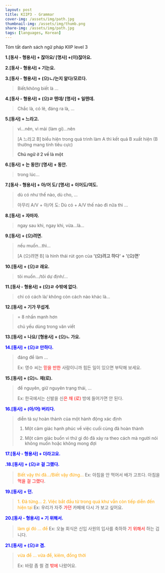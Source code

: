 ```yaml
---
layout: post
title: KIIP3 - Grammar
cover-img: /assets/img/path.jpg
thumbnail-img: /assets/img/thumb.png
share-img: /assets/img/path.jpg
tags: [languages, Korean]
---
```

Tóm tắt danh sách ngữ pháp KIIP level 3 

**1.[동사 - 형용사] + 잖아요/ [명사] +(이)잖아요.**

**2.[동사 - 형용사] + 기는요.**

**3.[동사 - 형용사] + (으)ㄴ/는지 알다/모르다.**
>Biết/không biết là ...

**4.[동사 - 형용사] + (으)ㄹ 텐데/ [명사] + 일텐데.**
>Chắc là, có lẽ, đáng ra là, ...

**5.[동사] + 느라고.**
> vì...nên, vì mải (làm gì)...nên
>
> [A 느라고 B] biểu hiện trong quá trình làm A thì kết quả B xuất hiện (B thường mang tính tiêu cực)
>
> **Chủ ngữ ở 2 vế là một**

**6.[동사] + 는 동안/ [명사] + 동안.**
> trong lúc...

**7.[동사 - 형용사] + 아/어 도/ [명사] + 이어도/여도.**
> dù có như thế nào, dù cho, ...
>
> 아무리 A/V + 아/어 도: Dù có + A/V thế nào đi nữa thì ...

**8.[동사] + 자마자.**
> ngay sau khi, ngay khi, vừa...là...

**9.[동사] + (으)려면.**
> nếu muốn...thì...
>
> [A (으)려면 B] là hình thái rút gọn của **'(으)려고 하다' + '(으)면'**

**10.[동사] + (으)ㄹ 래요.**
> tôi muốn.../tôi dự định/...

**11.[동사 - 형용사] + (으)ㄹ 수밖에 없다.**
> chỉ có cách là/ không còn cách nào khác là...

**12.[동사] + 기가 무섭게.**
> = 8 nhấn mạnh hơn
>
> chủ yếu dùng trong văn viết

**13.[동사] + 나요/ [형용사] + (으)ㄴ 가요.**

<span style="color:blue">**14.[동사] + (으)ㄹ 만하다.**</span>
> đáng để làm ...
>
> Ex: 영수 씨는 <span style="color:red">믿을 만한</span> 사람이니까 힘든 일이 있으면 부탁해 보세요.

**15.[동사] + (으)ㄴ 채(로).**
> để nguyên, giữ nguyên trạng thái, ...
>
> Ex: 한국에서는 신발을 신<span style="color:red">은 채 (로)</span> 방에 들어가면 안 된다.

<span style="color:blue">**16.[동사] + (아/어) 버리다.**</span>
> diễn tả sự hoàn thành của một hành động xác định
>
> 1. Một cảm giác hạnh phúc về việc cuối cùng đã hoàn thành
>
> 2. Một cảm giác buồn vì thứ gì đó đã xảy ra theo cách mà người nói không muốn hoặc không mong đợi

<span style="color:blue">**17.[동사 - 형용사] + 더라고요.**</span>


<span style="color:blue">**.18.[동사] + (으)ㄹ 걸 그랬다.**</span>
> <span style="color:orange">Biết vậy thì đã.../Biết vậy đừng...</span>
> Ex: 아침을 안 먹어서 배가 고프다. 아침을 <span style="color:red">먹을 걸 그랬다</span>.

<span style="color:blue">**19.[동사] + 던.**</span>
> <span style="color:orange">1. Đã từng...</span>
> <span style="color:orange">2. Việc bắt đầu từ trong quá khư vẫn còn tiếp diễn đến hiện tại</span>
> Ex: 우리가 자주 <span style="color:red">가던</span> 카페에 다시 가 보고 싶어요.

<span style="color:blue">**20.[동사 - 형용사] + 기 위해서.**</span>
> <span style="color:orange">làm gì đó ... để</span>
> Ex: 오늘 회식은 신입 사원의 입사를 축하하 <span style="color:red">기 위해서</span> 하는 겁니다.


<span style="color:blue">**21.[동사] + (으)ㄹ 겸.**</span>
> <span style="color:orange">vừa để ... vừa để, kiêm, đồng thời</span>
>
> Ex: 바람 좀 쐴 겸 <span style="color:red">밖에</span> 나왔어요.


